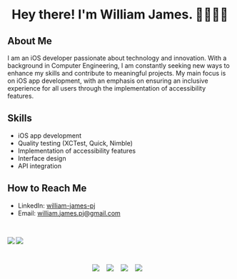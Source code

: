 <h1 align='center'> Hey there! I'm William James. 👋👨🏻‍💻 </h1>

## About Me
  I am an iOS developer passionate about technology and innovation. With a background in Computer Engineering, I am constantly seeking new ways to enhance my skills and contribute to meaningful projects. My main focus is on iOS app development, with an emphasis on ensuring an inclusive experience for all users through the implementation of accessibility features.

## Skills
- iOS app development
- Quality testing (XCTest, Quick, Nimble)
- Implementation of accessibility features
- Interface design
- API integration
  
## How to Reach Me
- LinkedIn: [william-james-pj](https://www.linkedin.com/in/william-james-pj/)
- Email: [william.james.pj@gmail.com](mailto:william.james.pj@gmail.com?subject=Olá%20William)

<br/>

<p align="left">
</p>

<p><img align="left" src="https://github-readme-stats.vercel.app/api/top-langs/?username=william-james-pj&layout=compact&theme=dracula" /></p>
<p><img align="center" src="https://github-readme-stats.vercel.app/api?username=william-james-pj&show_icons=true&theme=dracula&include_all_commits=true&count_private=true" /></p>

<br/>

<p align="center">
  <img src="https://img.shields.io/badge/Swift-FA7343?style=for-the-badge&logo=swift&logoColor=white"/>&nbsp;&nbsp;&nbsp;
  <img src="https://img.shields.io/badge/TypeScript-007ACC?style=for-the-badge&logo=typescript&logoColor=white" />&nbsp;&nbsp;&nbsp;
  <img src="https://img.shields.io/badge/React-20232A?style=for-the-badge&logo=react&logoColor=61DAFB" />&nbsp;&nbsp;&nbsp;
  <img src="https://img.shields.io/badge/React_Native-20232A?style=for-the-badge&logo=react&logoColor=61DAFB" />&nbsp;&nbsp;&nbsp;
</p>
